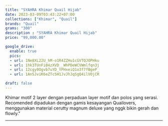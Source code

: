 ```yaml
---
title: "SYAHRA Khimar Quail Hijab"
date: 2023-03-09T03:43:22+07:00
collections: ["Khimar", "Quail"]
brands: "Quail"
grams: "300"
description : "SYAHRA Khimar Quail Hijab"
price: "99,000.00"

google_drive:
  enable: true
  pics:
  - url: 1Ne8XL22U_hM-o1R4ZZHu1cGVTQJOPHku
  - url: 1hk3TUnFi04zXVD__WhPDeWCVWmlfqn3j
  - url: 12cgy0Ogvb7uYD_YPHxeiQ1o3f7fBgeP_
  - url: 1AnSJviK6eZTc5H1JvJhJqSgQ4ilVOjCR

draft: false
---
```


Khimar motif 2 layer dengan perpaduan layer motif dan polos yang serasi. Recomended dipadukan dengan gamis kesayangan Quailovers, menggunakan material cerutty magnum deluxe yang nggk bikin gerah dan flowly."

__________    
 
